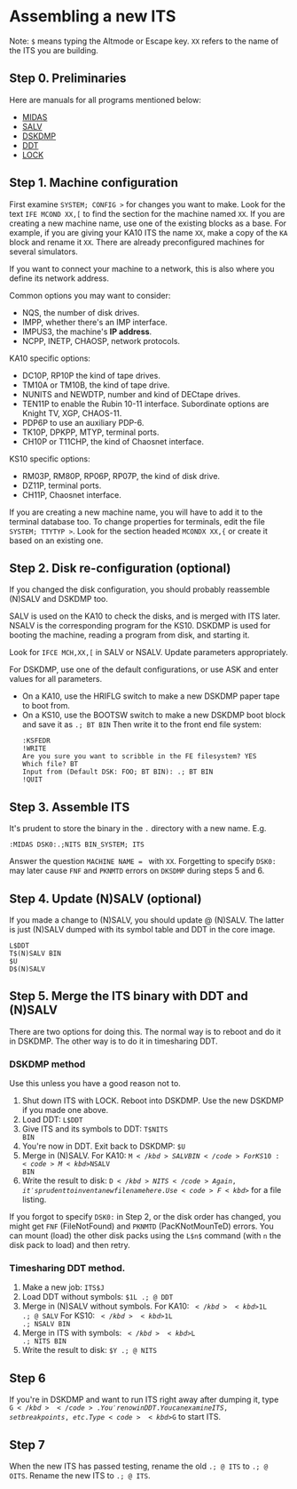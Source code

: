 # Assembling a new ITS

Note: <code><kbd>$</kbd></code> means typing the Altmode or Escape key. `XX` refers to the name of the ITS you are building.

## Step 0. Preliminaries
Here are manuals for all programs mentioned below:
   - [MIDAS](info/midas.26)
   - [SALV](kshack/nsalv.order)
   - [DSKDMP](sysdoc/dskdmp.order)
   - [DDT](_info_/ddtord.1462)
   - [LOCK](_info_/lock.order)

## Step 1. Machine configuration
First examine `SYSTEM; CONFIG >` for changes you want to make.  Look for the text `IFE MCOND XX,[` to find the section for the machine named `XX`. If you are creating a new machine name, use one of the existing blocks as a base. For example, if you are giving your KA10 ITS the name `XX`, make a copy of the `KA` block and rename it `XX`. There are already preconfigured machines for several simulators.

If you want to connect your machine to a network, this is also where you define its network address.

   Common options you may want to consider:
   - NQS, the number of disk drives.
   - IMPP, whether there's an IMP interface.
   - IMPUS3, the machine's **IP address**.
   - NCPP, INETP, CHAOSP, network protocols.

   KA10 specific options:
   - DC10P, RP10P the kind of tape drives.
   - TM10A or TM10B, the kind of tape drive.
   - NUNITS and NEWDTP, number and kind of DECtape drives.
   - TEN11P to enable the Rubin 10-11 interface.  Subordinate options are Knight TV, XGP, CHAOS-11.
   - PDP6P to use an auxiliary PDP-6.
   - TK10P, DPKPP, MTYP, terminal ports.
   - CH10P or T11CHP, the kind of Chaosnet interface.

   KS10 specific options:
   - RM03P, RM80P, RP06P, RP07P, the kind of disk drive.
   - DZ11P, terminal ports.
   - CH11P, Chaosnet interface.

If you are creating a new machine name, you will have to add it to the terminal database too.
   To change properties for terminals, edit the file `SYSTEM; TTYTYP >`.
   Look for the section headed `MCONDX XX,{` or create it based on an existing one.


## Step 2. Disk re-configuration (optional)
If you changed the disk configuration, you should probably reassemble (N)SALV and DSKDMP too.

   SALV is used on the KA10 to check the disks, and is merged with ITS later.  NSALV is the corresponding program for the KS10.  DSKDMP is used for booting the machine, reading a program from disk, and starting it.

   Look for `IFCE MCH,XX,[` in SALV or NSALV.  Update parameters appropriately.

   For DSKDMP, use one of the default configurations, or use ASK and enter values for all parameters.
   - On a KA10, use the HRIFLG switch to make a new DSKDMP paper tape to boot from.
   - On a KS10, use the BOOTSW switch to make a new DSKDMP boot block and save it as `.; BT BIN`  Then write it to the front end file system:
     ```
     :KSFEDR
     !WRITE
     Are you sure you want to scribble in the FE filesystem? YES
     Which file? BT
     Input from (Default DSK: FOO; BT BIN): .; BT BIN
     !QUIT
     ```

## Step 3. Assemble ITS
It's prudent to store the binary in the `.` directory with a new name.  E.g.

   `:MIDAS DSK0:.;NITS BIN_SYSTEM; ITS`

   Answer the question `MACHINE NAME = ` with `XX`.
   Forgetting to specify `DSK0:` may later cause `FNF` and `PKNMTD` errors on `DKSDMP` during steps 5 and 6.

## Step 4. Update (N)SALV (optional)
If you made a change to (N)SALV, you should update @ (N)SALV.  The latter is just (N)SALV dumped with its symbol table and DDT in the core image.

   ```
   L$DDT
   T$(N)SALV BIN
   $U
   D$(N)SALV
   ```

## Step 5. Merge the ITS binary with DDT and (N)SALV

   There are two options for doing this.  The normal way is to reboot and do it in DSKDMP.  The other way is to do it in timesharing DDT.

### DSKDMP method
Use this unless you have a good reason not to.

  1. Shut down ITS with LOCK.  Reboot into DSKDMP.  Use the new DSKDMP if you made one above.
  2. Load DDT: <code>L<kbd>$</kbd>DDT</code>
  3. Give ITS and its symbols to DDT: <code>T<kbd>$</kbd>NITS BIN</code>
  4. You're now in DDT.  Exit back to DSKDMP: <code><kbd>$</kbd>U</code>
  5. Merge in (N)SALV.  For KA10: <code>M<kbd>$</kbd>SALV BIN</code>  For KS10: <code>M<kbd>$</kbd>NSALV BIN</code>
  6. Write the result to disk: <code>D<kbd>$</kbd>NITS</code>  Again, it's prudent to invent a new file name here.  Use <code>F<kbd>$</kbd></code> for a file listing.

If you forgot to specify `DSK0:` in Step 2, or the disk order has changed, you might get `FNF` (FileNotFound) and `PKNMTD` (PacKNotMounTeD) errors. You can mount (load) the other disk packs using the `L$n$` command (with `n` the disk pack to load) and then retry.

### Timesharing DDT method.

   1. Make a new job: <code>ITS<kbd>$</kbd>J</code>
   2. Load DDT without symbols: <code><kbd>$</kbd>1L .; @ DDT</code>
   3. Merge in (N)SALV without symbols.  For KA10: <code><kbd>$</kbd><kbd>$</kbd>1L .; @ SALV</code>  For KS10: <code><kbd>$</kbd><kbd>$</kbd>1L .; NSALV BIN</code>
   4. Merge in ITS with symbols: <code><kbd>$</kbd><kbd>$</kbd>L .; NITS BIN</code>
   5. Write the result to disk: <code><kbd>$</kbd>Y .; @ NITS</code>

## Step 6
If you're in DSKDMP and want to run ITS right away after dumping it, type <code>G<kbd>$</kbd></code>.  You're now in DDT.  You can examine ITS, set breakpoints, etc.  Type <code><kbd>$</kbd>G</code> to start ITS.

## Step 7
When the new ITS has passed testing, rename the old `.; @ ITS` to `.; @ OITS`.  Rename the new ITS to `.; @ ITS`.
